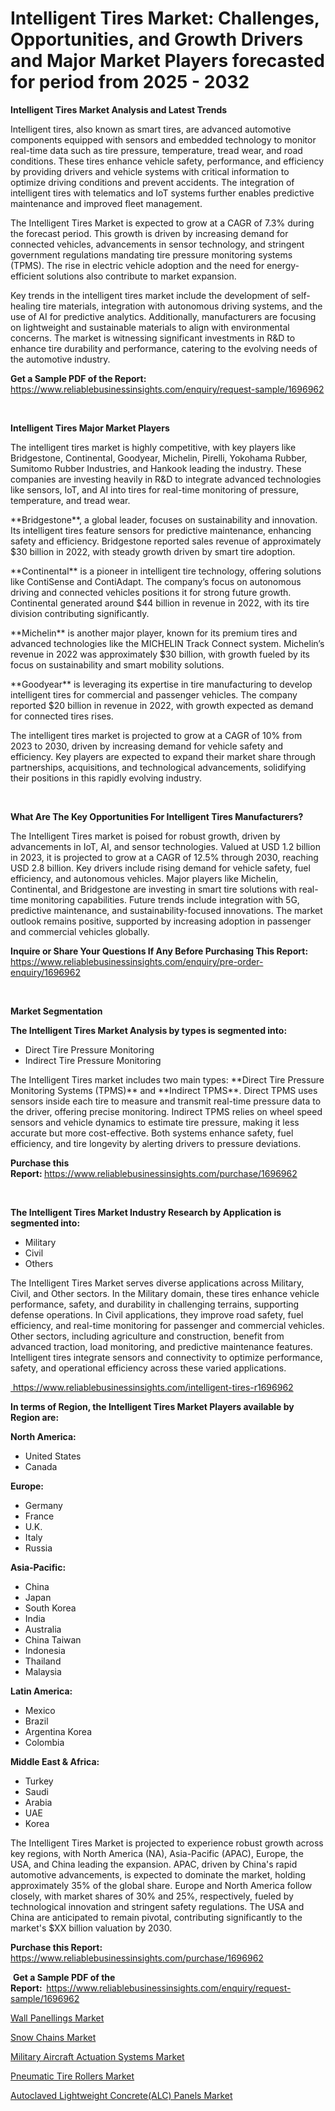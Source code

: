 <p><h1>Intelligent Tires Market: Challenges, Opportunities, and Growth Drivers and Major Market Players forecasted for period from 2025 - 2032</h1></p><p><strong>Intelligent Tires Market Analysis and Latest Trends</strong></p>
<p><p>Intelligent tires, also known as smart tires, are advanced automotive components equipped with sensors and embedded technology to monitor real-time data such as tire pressure, temperature, tread wear, and road conditions. These tires enhance vehicle safety, performance, and efficiency by providing drivers and vehicle systems with critical information to optimize driving conditions and prevent accidents. The integration of intelligent tires with telematics and IoT systems further enables predictive maintenance and improved fleet management.</p><p>The Intelligent Tires Market is expected to grow at a CAGR of 7.3% during the forecast period. This growth is driven by increasing demand for connected vehicles, advancements in sensor technology, and stringent government regulations mandating tire pressure monitoring systems (TPMS). The rise in electric vehicle adoption and the need for energy-efficient solutions also contribute to market expansion.</p><p>Key trends in the intelligent tires market include the development of self-healing tire materials, integration with autonomous driving systems, and the use of AI for predictive analytics. Additionally, manufacturers are focusing on lightweight and sustainable materials to align with environmental concerns. The market is witnessing significant investments in R&D to enhance tire durability and performance, catering to the evolving needs of the automotive industry.</p></p>
<p><strong>Get a Sample PDF of the Report:&nbsp;</strong> <a href="https://www.reliablebusinessinsights.com/enquiry/request-sample/1696962?utm_campaign=112&utm_medium=2&utm_source=Github&utm_content=ia&utm_term=22012025&utm_id=intelligent-tires">https://www.reliablebusinessinsights.com/enquiry/request-sample/1696962</a></p>
<p>&nbsp;</p>
<p><strong>Intelligent Tires Major Market Players</strong></p>
<p><p>The intelligent tires market is highly competitive, with key players like Bridgestone, Continental, Goodyear, Michelin, Pirelli, Yokohama Rubber, Sumitomo Rubber Industries, and Hankook leading the industry. These companies are investing heavily in R&D to integrate advanced technologies like sensors, IoT, and AI into tires for real-time monitoring of pressure, temperature, and tread wear.</p><p>**Bridgestone**, a global leader, focuses on sustainability and innovation. Its intelligent tires feature sensors for predictive maintenance, enhancing safety and efficiency. Bridgestone reported sales revenue of approximately $30 billion in 2022, with steady growth driven by smart tire adoption.</p><p>**Continental** is a pioneer in intelligent tire technology, offering solutions like ContiSense and ContiAdapt. The company’s focus on autonomous driving and connected vehicles positions it for strong future growth. Continental generated around $44 billion in revenue in 2022, with its tire division contributing significantly.</p><p>**Michelin** is another major player, known for its premium tires and advanced technologies like the MICHELIN Track Connect system. Michelin’s revenue in 2022 was approximately $30 billion, with growth fueled by its focus on sustainability and smart mobility solutions.</p><p>**Goodyear** is leveraging its expertise in tire manufacturing to develop intelligent tires for commercial and passenger vehicles. The company reported $20 billion in revenue in 2022, with growth expected as demand for connected tires rises.</p><p>The intelligent tires market is projected to grow at a CAGR of 10% from 2023 to 2030, driven by increasing demand for vehicle safety and efficiency. Key players are expected to expand their market share through partnerships, acquisitions, and technological advancements, solidifying their positions in this rapidly evolving industry.</p></p>
<p>&nbsp;</p>
<p><strong>What Are The Key Opportunities For Intelligent Tires Manufacturers?</strong></p>
<p><p>The Intelligent Tires market is poised for robust growth, driven by advancements in IoT, AI, and sensor technologies. Valued at USD 1.2 billion in 2023, it is projected to grow at a CAGR of 12.5% through 2030, reaching USD 2.8 billion. Key drivers include rising demand for vehicle safety, fuel efficiency, and autonomous vehicles. Major players like Michelin, Continental, and Bridgestone are investing in smart tire solutions with real-time monitoring capabilities. Future trends include integration with 5G, predictive maintenance, and sustainability-focused innovations. The market outlook remains positive, supported by increasing adoption in passenger and commercial vehicles globally.</p></p>
<p><strong>Inquire or Share Your Questions If Any Before Purchasing This Report:</strong> <a href="https://www.reliablebusinessinsights.com/enquiry/pre-order-enquiry/1696962?utm_campaign=112&utm_medium=2&utm_source=Github&utm_content=ia&utm_term=22012025&utm_id=intelligent-tires">https://www.reliablebusinessinsights.com/enquiry/pre-order-enquiry/1696962</a></p>
<p>&nbsp;</p>
<p><strong>Market Segmentation</strong></p>
<p><strong>The Intelligent Tires Market Analysis by types is segmented into:</strong></p>
<p><ul><li>Direct Tire Pressure Monitoring</li><li>Indirect Tire Pressure Monitoring</li></ul></p>
<p><p>The Intelligent Tires market includes two main types: **Direct Tire Pressure Monitoring Systems (TPMS)** and **Indirect TPMS**. Direct TPMS uses sensors inside each tire to measure and transmit real-time pressure data to the driver, offering precise monitoring. Indirect TPMS relies on wheel speed sensors and vehicle dynamics to estimate tire pressure, making it less accurate but more cost-effective. Both systems enhance safety, fuel efficiency, and tire longevity by alerting drivers to pressure deviations.</p></p>
<p><strong>Purchase this Report:&nbsp;</strong><a href="https://www.reliablebusinessinsights.com/purchase/1696962?utm_campaign=112&utm_medium=2&utm_source=Github&utm_content=ia&utm_term=22012025&utm_id=intelligent-tires">https://www.reliablebusinessinsights.com/purchase/1696962</a></p>
<p>&nbsp;</p>
<p><strong>The Intelligent Tires Market Industry Research by Application is segmented into:</strong></p>
<p><ul><li>Military</li><li>Civil</li><li>Others</li></ul></p>
<p><p>The Intelligent Tires Market serves diverse applications across Military, Civil, and Other sectors. In the Military domain, these tires enhance vehicle performance, safety, and durability in challenging terrains, supporting defense operations. In Civil applications, they improve road safety, fuel efficiency, and real-time monitoring for passenger and commercial vehicles. Other sectors, including agriculture and construction, benefit from advanced traction, load monitoring, and predictive maintenance features. Intelligent tires integrate sensors and connectivity to optimize performance, safety, and operational efficiency across these varied applications.</p></p>
<p><a href="https://www.reliablebusinessinsights.com/intelligent-tires-r1696962?utm_campaign=112&utm_medium=2&utm_source=Github&utm_content=ia&utm_term=22012025&utm_id=intelligent-tires">&nbsp;https://www.reliablebusinessinsights.com/intelligent-tires-r1696962</a></p>
<p><strong>In terms of Region, the Intelligent Tires Market Players available by Region are:</strong></p>
<p>
    <p> <strong> North America: </strong>
        <ul>
            <li>United States</li>
            <li>Canada</li>
        </ul>
        </p> 
    <p> <strong> Europe: </strong>
        <ul>
            <li>Germany</li>
            <li>France</li>
            <li>U.K.</li>
            <li>Italy</li>
            <li>Russia</li>
        </ul>
        </p> 
    <p> <strong> Asia-Pacific: </strong>
        <ul>
            <li>China</li>
            <li>Japan</li>
            <li>South Korea</li>
            <li>India</li>
            <li>Australia</li>
            <li>China Taiwan</li>
            <li>Indonesia</li>
            <li>Thailand</li>
            <li>Malaysia</li>
        </ul>
        </p> 
    <p> <strong> Latin America: </strong>
        <ul>
            <li>Mexico</li>
            <li>Brazil</li>
            <li>Argentina Korea</li>
            <li>Colombia</li>
        </ul>
        </p> 
    <p> <strong> Middle East & Africa: </strong>
        <ul>
            <li>Turkey</li>
            <li>Saudi</li>
            <li>Arabia</li>
            <li>UAE</li>
            <li>Korea</li>
        </ul>
    </p>
    </p>
<p><p>The Intelligent Tires Market is projected to experience robust growth across key regions, with North America (NA), Asia-Pacific (APAC), Europe, the USA, and China leading the expansion. APAC, driven by China's rapid automotive advancements, is expected to dominate the market, holding approximately 35% of the global share. Europe and North America follow closely, with market shares of 30% and 25%, respectively, fueled by technological innovation and stringent safety regulations. The USA and China are anticipated to remain pivotal, contributing significantly to the market's $XX billion valuation by 2030.</p></p>
<p><strong>Purchase this Report: </strong><a href="https://www.reliablebusinessinsights.com/purchase/1696962?utm_campaign=112&utm_medium=2&utm_source=Github&utm_content=ia&utm_term=22012025&utm_id=intelligent-tires">https://www.reliablebusinessinsights.com/purchase/1696962</a></p>
<p>&nbsp;<strong>Get a Sample PDF of the Report:&nbsp;&nbsp;</strong><a href="https://www.reliablebusinessinsights.com/enquiry/request-sample/1696962?utm_campaign=112&utm_medium=2&utm_source=Github&utm_content=ia&utm_term=22012025&utm_id=intelligent-tires">https://www.reliablebusinessinsights.com/enquiry/request-sample/1696962</a></p>
<p><strong></strong></p>
<p><p><a href="https://www.linkedin.com/pulse/global-wall-panellings-market-size-2025-2032-insights-ou69c?utm_campaign=112&utm_medium=2&utm_source=Github&utm_content=ia&utm_term=22012025&utm_id=intelligent-tires">Wall Panellings Market</a></p><p><a href="https://github.com/yazminwollma30/Market-Research-Report-List-1/blob/main/snow-chains-market.md?utm_campaign=112&utm_medium=2&utm_source=Github&utm_content=ia&utm_term=22012025&utm_id=intelligent-tires">Snow Chains Market</a></p><p><a href="https://github.com/steidmindy199393/Market-Research-Report-List-1/blob/main/military-aircraft-actuation-systems-market.md?utm_campaign=112&utm_medium=2&utm_source=Github&utm_content=ia&utm_term=22012025&utm_id=intelligent-tires">Military Aircraft Actuation Systems Market</a></p><p><a href="https://www.linkedin.com/pulse/revenue-insights-growth-forecast-pneumatic-tire-rollers-industry-azf1e?utm_campaign=112&utm_medium=2&utm_source=Github&utm_content=ia&utm_term=22012025&utm_id=intelligent-tires">Pneumatic Tire Rollers Market</a></p><p><a href="https://www.linkedin.com/pulse/financial-insights-market-potential-autoclaved-lightweight-sllke?utm_campaign=112&utm_medium=2&utm_source=Github&utm_content=ia&utm_term=22012025&utm_id=intelligent-tires">Autoclaved Lightweight Concrete(ALC) Panels Market</a></p></p>